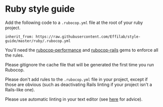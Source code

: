 # Ruby style guide

Add the following code to a `.rubocop.yml` file at the root of your ruby project.

```
inherit_from: https://raw.githubusercontent.com/Effilab/style-guide/master/ruby/.rubocop.yml
```

You'll need the [rubocop-performance](https://github.com/rubocop-hq/rubocop-performance) and [rubocop-rails](https://github.com/rubocop-hq/rubocop-rails) gems to enforce all the rules.

Please gitignore the cache file that will be generated the first time you run Rubocop.

Please don't add rules to the `.rubocop.yml` file in your project,
except if those are obvious (such as deactivating Rails linting if your
project isn't a Rails-like one).

Please use automatic linting in your text editor (see [here](https://effilab.atlassian.net/wiki/display/IT/Ruby+Linter+-+Rubocop)
for advice).
